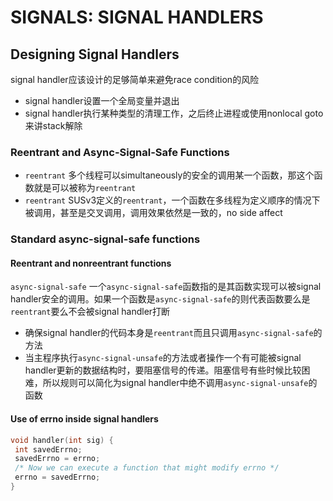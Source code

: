 # SIGNALS: SIGNAL HANDLERS

## Designing Signal Handlers
signal handler应该设计的足够简单来避免race condition的风险
- signal handler设置一个全局变量并退出
- signal handler执行某种类型的清理工作，之后终止进程或使用nonlocal goto来讲stack解除

### Reentrant and Async-Signal-Safe Functions
- `reentrant` 多个线程可以simultaneously的安全的调用某一个函数，那这个函数就是可以被称为`reentrant`
- `reentrant` SUSv3定义的`reentrant`，一个函数在多线程为定义顺序的情况下被调用，甚至是交叉调用，调用效果依然是一致的，no side affect

### Standard async-signal-safe functions

#### Reentrant and nonreentrant functions
`async-signal-safe` 一个`async-signal-safe`函数指的是其函数实现可以被signal handler安全的调用。如果一个函数是`async-signal-safe`的则代表函数要么是`reentrant`要么不会被signal handler打断
- 确保signal handler的代码本身是`reentrant`而且只调用`async-signal-safe`的方法
- 当主程序执行`async-signal-unsafe`的方法或者操作一个有可能被signal handler更新的数据结构时，要阻塞信号的传递。阻塞信号有些时候比较困难，所以规则可以简化为signal handler中绝不调用`async-signal-unsafe`的函数

#### Use of errno inside signal handlers
```c
void handler(int sig) {
 int savedErrno;
 savedErrno = errno;
 /* Now we can execute a function that might modify errno */
 errno = savedErrno;
}
```